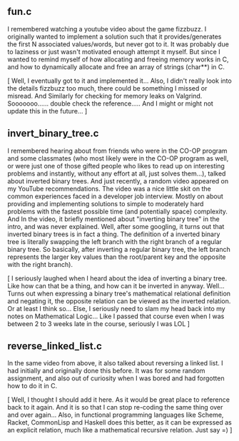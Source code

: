 ## fun.c
I remembered watching a youtube video about the game fizzbuzz. I originally
wanted to implement a solution such that it provides/generates the first N
associated values/words, but never got to it. It was probably due to laziness or
just wasn't motivated enough attempt it myself. But since I wanted to remind
myself of how allocating and freeing memory works in C, and how to dynamically
allocate and free an array of strings (char**) in C.

[ Well, I eventually got to it and implemented it... Also, I didn't really look
into the details fizzbuzz too much, there could be something I missed or
misread. And Similarly for checking for memory leaks on Valgrind. Sooooooo......
double check the reference..... And I might or might not update this in the
future... ]

## invert_binary_tree.c
I remembered hearing about from friends who were in the CO-OP program and some
classmates (who most likely were in the CO-OP program as well, or were just one
of those gifted people who likes to read up on interesting problems and
instantly, without any effort at all, just solves them...), talked about
inverted binary trees. And just recently, a random video appeared on my YouTube
recommendations. The video was a nice little skit on the common experiences
faced in a developer job interview. Mostly on about providing and implementing
solutions to simple to moderately hard problems with the fastest possible time
(and potentially space) complexity. And In the video, it briefly mentioned about
"inverting binary tree" in the intro, and was never explained. Well, after some
googling, it turns out that inverted binary trees is in fact a thing.
The definition of a inverted binary tree is literally swapping the left branch
with the right branch of a regular binary tree. So basically, after inverting a
regular binary tree, the left branch represents the larger key values than the
root/parent key and the opposite with the right branch).

[ I seriously laughed when I heard about the idea of inverting a binary tree.
Like how can that be a thing, and how can it be inverted in anyway. Well...
Turns out when expressing a binary tree's mathematical relational definition and
negating it, the opposite relation can be viewed as the inverted relation. Or at
least I think so... Else, I seriously need to slam my head back into my notes on
Mathematical Logic... Like I passed that course even when I was between 2 to 3
weeks late in the course, seriously I was LOL ]

## reverse_linked_list.c
In the same video from above, it also talked about reversing a linked list. I
had initially and originally done this before. It was for some random
assignment, and also out of curiosity when I was bored and had forgotten how to
do it in C.

[ Well, I thought I should add it here. As it would be great place to reference
back to it again. And it is so that I can stop re-coding the same thing over and
over again... Also, in functional programming languages like Scheme, Racket,
CommonLisp and Haskell does this better, as it can be expressed as an explicit
relation, much like a mathematical recursive relation. Just say =) ]
